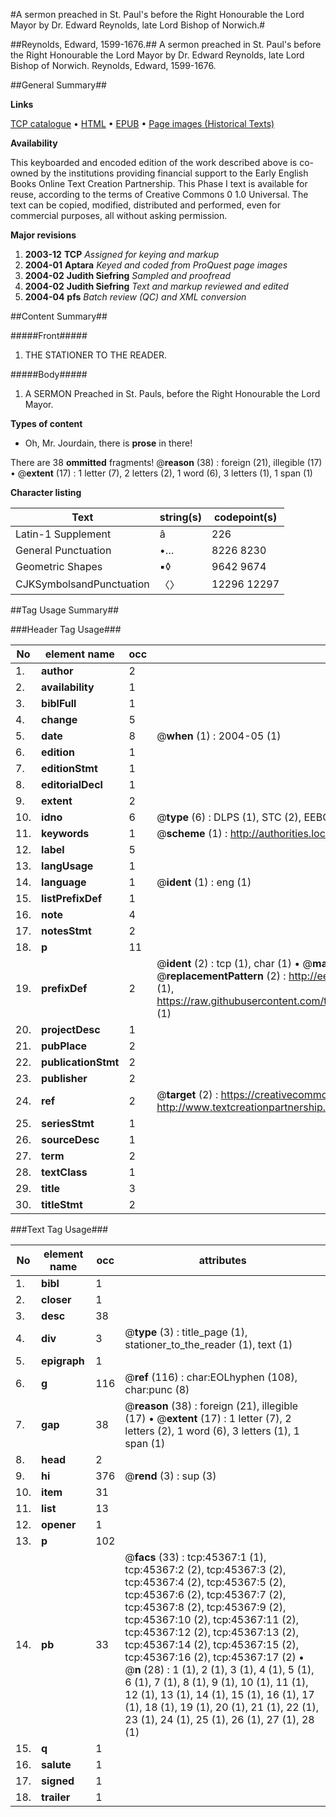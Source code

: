 #A sermon preached in St. Paul's before the Right Honourable the Lord Mayor by Dr. Edward Reynolds, late Lord Bishop of Norwich.#

##Reynolds, Edward, 1599-1676.##
A sermon preached in St. Paul's before the Right Honourable the Lord Mayor by Dr. Edward Reynolds, late Lord Bishop of Norwich.
Reynolds, Edward, 1599-1676.

##General Summary##

**Links**

[TCP catalogue](http://www.ota.ox.ac.uk/tcp/)  • 
[HTML](http://tei.it.ox.ac.uk/tcp/Texts-HTML/free/A57/A57160.html)  • 
[EPUB](http://tei.it.ox.ac.uk/tcp/Texts-EPUB/free/A57/A57160.epub) • 
[Page images (Historical Texts)](https://data.historicaltexts.jisc.ac.uk/view?pubId=eebo-10603835e&pageId=eebo-10603835e-45367-1)

**Availability**

This keyboarded and encoded edition of the
	       work described above is co-owned by the institutions
	       providing financial support to the Early English Books
	       Online Text Creation Partnership. This Phase I text is
	       available for reuse, according to the terms of Creative
	       Commons 0 1.0 Universal. The text can be copied,
	       modified, distributed and performed, even for
	       commercial purposes, all without asking permission.

**Major revisions**

1. __2003-12__ __TCP__ *Assigned for keying and markup*
1. __2004-01__ __Aptara__ *Keyed and coded from ProQuest page images*
1. __2004-02__ __Judith Siefring__ *Sampled and proofread*
1. __2004-02__ __Judith Siefring__ *Text and markup reviewed and edited*
1. __2004-04__ __pfs__ *Batch review (QC) and XML conversion*

##Content Summary##

#####Front#####

1. THE
STATIONER
TO THE
READER.

#####Body#####

1. A
SERMON
Preached in St. Pauls, before the Right
Honourable the Lord Mayor.

**Types of content**

  * Oh, Mr. Jourdain, there is **prose** in there!

There are 38 **ommitted** fragments! 
 @__reason__ (38) : foreign (21), illegible (17)  •  @__extent__ (17) : 1 letter (7), 2 letters (2), 1 word (6), 3 letters (1), 1 span (1)

**Character listing**


|Text|string(s)|codepoint(s)|
|---|---|---|
|Latin-1 Supplement|â|226|
|General Punctuation|•…|8226 8230|
|Geometric Shapes|▪◊|9642 9674|
|CJKSymbolsandPunctuation|〈〉|12296 12297|

##Tag Usage Summary##

###Header Tag Usage###

|No|element name|occ|attributes|
|---|---|---|---|
|1.|__author__|2||
|2.|__availability__|1||
|3.|__biblFull__|1||
|4.|__change__|5||
|5.|__date__|8| @__when__ (1) : 2004-05 (1)|
|6.|__edition__|1||
|7.|__editionStmt__|1||
|8.|__editorialDecl__|1||
|9.|__extent__|2||
|10.|__idno__|6| @__type__ (6) : DLPS (1), STC (2), EEBO-CITATION (1), OCLC (1), VID (1)|
|11.|__keywords__|1| @__scheme__ (1) : http://authorities.loc.gov/ (1)|
|12.|__label__|5||
|13.|__langUsage__|1||
|14.|__language__|1| @__ident__ (1) : eng (1)|
|15.|__listPrefixDef__|1||
|16.|__note__|4||
|17.|__notesStmt__|2||
|18.|__p__|11||
|19.|__prefixDef__|2| @__ident__ (2) : tcp (1), char (1)  •  @__matchPattern__ (2) : ([0-9\-]+):([0-9IVX]+) (1), (.+) (1)  •  @__replacementPattern__ (2) : http://eebo.chadwyck.com/downloadtiff?vid=$1&page=$2 (1), https://raw.githubusercontent.com/textcreationpartnership/Texts/master/tcpchars.xml#$1 (1)|
|20.|__projectDesc__|1||
|21.|__pubPlace__|2||
|22.|__publicationStmt__|2||
|23.|__publisher__|2||
|24.|__ref__|2| @__target__ (2) : https://creativecommons.org/publicdomain/zero/1.0/ (1), http://www.textcreationpartnership.org/docs/. (1)|
|25.|__seriesStmt__|1||
|26.|__sourceDesc__|1||
|27.|__term__|2||
|28.|__textClass__|1||
|29.|__title__|3||
|30.|__titleStmt__|2||


###Text Tag Usage###

|No|element name|occ|attributes|
|---|---|---|---|
|1.|__bibl__|1||
|2.|__closer__|1||
|3.|__desc__|38||
|4.|__div__|3| @__type__ (3) : title_page (1), stationer_to_the_reader (1), text (1)|
|5.|__epigraph__|1||
|6.|__g__|116| @__ref__ (116) : char:EOLhyphen (108), char:punc (8)|
|7.|__gap__|38| @__reason__ (38) : foreign (21), illegible (17)  •  @__extent__ (17) : 1 letter (7), 2 letters (2), 1 word (6), 3 letters (1), 1 span (1)|
|8.|__head__|2||
|9.|__hi__|376| @__rend__ (3) : sup (3)|
|10.|__item__|31||
|11.|__list__|13||
|12.|__opener__|1||
|13.|__p__|102||
|14.|__pb__|33| @__facs__ (33) : tcp:45367:1 (1), tcp:45367:2 (2), tcp:45367:3 (2), tcp:45367:4 (2), tcp:45367:5 (2), tcp:45367:6 (2), tcp:45367:7 (2), tcp:45367:8 (2), tcp:45367:9 (2), tcp:45367:10 (2), tcp:45367:11 (2), tcp:45367:12 (2), tcp:45367:13 (2), tcp:45367:14 (2), tcp:45367:15 (2), tcp:45367:16 (2), tcp:45367:17 (2)  •  @__n__ (28) : 1 (1), 2 (1), 3 (1), 4 (1), 5 (1), 6 (1), 7 (1), 8 (1), 9 (1), 10 (1), 11 (1), 12 (1), 13 (1), 14 (1), 15 (1), 16 (1), 17 (1), 18 (1), 19 (1), 20 (1), 21 (1), 22 (1), 23 (1), 24 (1), 25 (1), 26 (1), 27 (1), 28 (1)|
|15.|__q__|1||
|16.|__salute__|1||
|17.|__signed__|1||
|18.|__trailer__|1||
